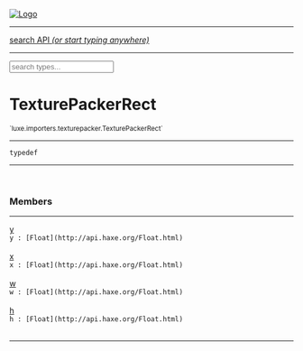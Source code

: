 
[![Logo](../../../../images/logo.png)](../../../../api/index.html)

<hr/>
<a href="#" id="search_bar" onclick="return;"><div> search API <em>(or start typing anywhere)</em> </div></a>
<hr/>

<script src="../../../../js/omnibar.js"> </script>
<link rel="stylesheet" type="text/css" href="../../../../css/omnibar.css" media="all">

<div id="omnibar"> <a href="#" onclick="return" id="omnibar_close"></a> <input id="omnibar_text" type="text" placeholder="search types..."></input></div>
<script  id="typelist" data-relpath="../../../../" data-types="Luxe,luxe.AppConfig,luxe.Audio,luxe.Camera,luxe.Circle,luxe.Color,luxe.ColorHSL,luxe.ColorHSV,luxe.Component,luxe.Core,luxe.Cursor,luxe.Debug,luxe.Draw,luxe.EmitHandler,luxe.Emitter,luxe.Entity,luxe.Events,luxe.Game,luxe.GamepadEvent,luxe.GamepadEventType,luxe.ID,luxe.Input,luxe.InputEvent,luxe.InputType,luxe.InteractState,luxe.Key,luxe.KeyEvent,luxe.Log,luxe.Matrix,luxe.Mesh,luxe.ModState,luxe.MouseButton,luxe.MouseEvent,luxe.NineSlice,luxe.Objects,luxe.Parcel,luxe.ParcelProgress,luxe.Particle,luxe.ParticleEmitter,luxe.ParticleEmitterInitData,luxe.ParticleSystem,luxe.Physics,luxe.PhysicsEngine,luxe.ProjectionType,luxe.Quaternion,luxe.Rectangle,luxe.Scan,luxe.Scene,luxe.Screen,luxe.Sound,luxe.Sprite,luxe.State,luxe.States,luxe.Text,luxe.TextAlign,luxe.TextEvent,luxe.TextEventType,luxe.Timer,luxe.TouchEvent,luxe.Transform,luxe.Vec,luxe.Vector,luxe.Visual,luxe._Core.CoreThreadRequest,luxe._Core.LoadShaderInfo,luxe._Core.LoadTextureInfo,luxe._Emitter.EmitNode,luxe._Events.EventConnection,luxe._Events.EventObject,luxe._NineSlice.Slice,luxe._Parcel.FontInfo,luxe._Parcel.ShaderInfo,luxe._Parcel.SoundInfo,luxe.collision.Collision,luxe.collision.CollisionData,luxe.collision.ShapeDrawer,luxe.collision.ShapeDrawerLuxe,luxe.collision.shapes.Circle,luxe.collision.shapes.Polygon,luxe.collision.shapes.Shape,luxe.components.Components,luxe.components.cameras.FlyCamera,luxe.components.render.MeshComponent,luxe.components.sprite.SpriteAnimation,luxe.components.sprite.SpriteAnimationData,luxe.components.sprite.SpriteAnimationEventData,luxe.components.sprite.SpriteAnimationFrame,luxe.components.sprite.SpriteAnimationFrameEvent,luxe.components.sprite.SpriteAnimationFrameSource,luxe.components.sprite.SpriteAnimationType,luxe.debug.BatcherDebugView,luxe.debug.DebugInspectorOptions,luxe.debug.DebugView,luxe.debug.Inspector,luxe.debug.ProfilerDebugView,luxe.debug.RenderStats,luxe.debug.StatsDebugView,luxe.debug.TraceDebugView,luxe.debug._ProfilerDebugView.ProfilerBar,luxe.debug._ProfilerDebugView.ProfilerValue,luxe.importers.obj.Data,luxe.importers.obj.Normal,luxe.importers.obj.Reader,luxe.importers.obj.UV,luxe.importers.obj.Vector,luxe.importers.obj.Vertex,luxe.importers.texturepacker.TexturePackerData,luxe.importers.texturepacker.TexturePackerFrame,luxe.importers.texturepacker.TexturePackerJSON,luxe.importers.texturepacker.TexturePackerJSONType,luxe.importers.texturepacker.TexturePackerMeta,luxe.importers.texturepacker.TexturePackerRect,luxe.importers.texturepacker.TexturePackerSize,luxe.importers.texturepacker.TexturePackerSpriteAnimation,luxe.macros.BuildVersion,luxe.macros.ComponentRules,luxe.macros.EntityRules,luxe.options.BatcherOptions,luxe.options.CameraOptions,luxe.options.CircleGeometryOptions,luxe.options.ColorOptions,luxe.options.ComponentOptions,luxe.options.DrawArcOptions,luxe.options.DrawBoxOptions,luxe.options.DrawCircleOptions,luxe.options.DrawLineOptions,luxe.options.DrawNgonOptions,luxe.options.DrawPlaneOptions,luxe.options.DrawRectangleOptions,luxe.options.DrawRingOptions,luxe.options.DrawTextureOptions,luxe.options.EntityOptions,luxe.options.FontOptions,luxe.options.GeometryOptions,luxe.options.LineGeometryOptions,luxe.options.LuxeCameraOptions,luxe.options.MeshOptions,luxe.options.NineSliceOptions,luxe.options.ParcelOptions,luxe.options.ParcelProgressOptions,luxe.options.ParticleEmitterOptions,luxe.options.ParticleOptions,luxe.options.PlaneGeometryOptions,luxe.options.QuadGeometryOptions,luxe.options.RectangleGeometryOptions,luxe.options.ResourceOptions,luxe.options.SpriteOptions,luxe.options.StateOptions,luxe.options.StatesOptions,luxe.options.TextureOptions,luxe.options.TileLayerOptions,luxe.options.TileOptions,luxe.options.TilemapOptions,luxe.options.TilemapVisualOptions,luxe.options.TilesetOptions,luxe.options.VisualOptions,luxe.options._DrawOptions.DrawOptions,luxe.resource.DataResource,luxe.resource.JSONResource,luxe.resource.Resource,luxe.resource.ResourceManager,luxe.resource.ResourceStats,luxe.resource.ResourceType,luxe.resource.SoundResource,luxe.resource.TextResource,luxe.structural.Bag,luxe.structural.BalancedBinarySearchTraverseMethod,luxe.structural.BalancedBinarySearchTree,luxe.structural.BalancedBinarySearchTreeNode,luxe.structural.BinarySearchTraverseMethod,luxe.structural.BinarySearchTree,luxe.structural.BinarySearchTreeNode,luxe.structural.Heap,luxe.structural.Pool,luxe.structural.Stack,luxe.structural.StackNode,luxe.structural._Bag.BagNode,luxe.tilemaps.Isometric,luxe.tilemaps.IsometricVisuals,luxe.tilemaps.Ortho,luxe.tilemaps.OrthoVisuals,luxe.tilemaps.Tile,luxe.tilemaps.TileArray,luxe.tilemaps.TileLayer,luxe.tilemaps.TileOffset,luxe.tilemaps.TiledMap,luxe.tilemaps.TiledMapOptions,luxe.tilemaps.Tilemap,luxe.tilemaps.TilemapOrientation,luxe.tilemaps.TilemapVisuals,luxe.tilemaps.TilemapVisualsLayerGeometry,luxe.tilemaps.Tileset,luxe.tilemaps.tiled.TiledLayer,luxe.tilemaps.tiled.TiledMapData,luxe.tilemaps.tiled.TiledObject,luxe.tilemaps.tiled.TiledObjectGroup,luxe.tilemaps.tiled.TiledObjectType,luxe.tilemaps.tiled.TiledPolyObject,luxe.tilemaps.tiled.TiledPropertyTile,luxe.tilemaps.tiled.TiledTile,luxe.tilemaps.tiled.TiledTileset,luxe.tween.Actuate,luxe.tween.BezierPath,luxe.tween.ComponentPath,luxe.tween.IComponentPath,luxe.tween.LinearPath,luxe.tween.MotionPath,luxe.tween.ObjectHash,luxe.tween.RotationPath,luxe.tween._Actuate.TweenTimer,luxe.tween.actuators.GenericActuator,luxe.tween.actuators.IGenericActuator,luxe.tween.actuators.MethodActuator,luxe.tween.actuators.MotionPathActuator,luxe.tween.actuators.PropertyDetails,luxe.tween.actuators.PropertyPathDetails,luxe.tween.actuators.SimpleActuator,luxe.tween.easing.Back,luxe.tween.easing.BackEaseIn,luxe.tween.easing.BackEaseInOut,luxe.tween.easing.BackEaseOut,luxe.tween.easing.Bounce,luxe.tween.easing.BounceEaseIn,luxe.tween.easing.BounceEaseInOut,luxe.tween.easing.BounceEaseOut,luxe.tween.easing.Cubic,luxe.tween.easing.CubicEaseIn,luxe.tween.easing.CubicEaseInOut,luxe.tween.easing.CubicEaseOut,luxe.tween.easing.Elastic,luxe.tween.easing.ElasticEaseIn,luxe.tween.easing.ElasticEaseInOut,luxe.tween.easing.ElasticEaseOut,luxe.tween.easing.Expo,luxe.tween.easing.ExpoEaseIn,luxe.tween.easing.ExpoEaseInOut,luxe.tween.easing.ExpoEaseOut,luxe.tween.easing.IEasing,luxe.tween.easing.Linear,luxe.tween.easing.LinearEaseNone,luxe.tween.easing.Quad,luxe.tween.easing.QuadEaseIn,luxe.tween.easing.QuadEaseInOut,luxe.tween.easing.QuadEaseOut,luxe.tween.easing.Quart,luxe.tween.easing.QuartEaseIn,luxe.tween.easing.QuartEaseInOut,luxe.tween.easing.QuartEaseOut,luxe.tween.easing.Quint,luxe.tween.easing.QuintEaseIn,luxe.tween.easing.QuintEaseInOut,luxe.tween.easing.QuintEaseOut,luxe.tween.easing.Sine,luxe.tween.easing.SineEaseIn,luxe.tween.easing.SineEaseInOut,luxe.tween.easing.SineEaseOut,luxe.utils.GeometryUtils,luxe.utils.JSON,luxe.utils.Maths,luxe.utils.UUID,luxe.utils.Utils,luxe.utils._UUID.Rule30,luxe.utils.json.JSONDecoder,luxe.utils.json.JSONEncoder,luxe.utils.json.JSONParseError,luxe.utils.json.JSONToken,luxe.utils.json.JSONTokenType,luxe.utils.json.JSONTokenizer,phoenix.BatchGroup,phoenix.BatchState,phoenix.Batcher,phoenix.BatcherKey,phoenix.BitmapFont,phoenix.BlendMode,phoenix.Camera,phoenix.Character,phoenix.Circle,phoenix.ClampType,phoenix.Color,phoenix.ColorHSL,phoenix.ColorHSV,phoenix.DualQuaternion,phoenix.FilterType,phoenix.KerningKey,phoenix.KeyValuePair,phoenix.Matrix,phoenix.MatrixTransform,phoenix.PageInfo,phoenix.PrimitiveType,phoenix.ProjectionType,phoenix.Quaternion,phoenix.Ray,phoenix.Rectangle,phoenix.RenderPass,phoenix.RenderPath,phoenix.RenderState,phoenix.RenderTexture,phoenix.Renderer,phoenix.RendererStats,phoenix.Shader,phoenix.Spatial,phoenix.TextAlign,phoenix.Texture,phoenix.Transform,phoenix.UniformValue,phoenix.UniformValueType,phoenix.Vec,phoenix.Vector,phoenix._Vector.Vec_Impl_,phoenix.geometry.ArcGeometry,phoenix.geometry.CircleGeometry,phoenix.geometry.ComplexGeometry,phoenix.geometry.ComplexQuad,phoenix.geometry.CompositeGeometry,phoenix.geometry.Geometry,phoenix.geometry.GeometryKey,phoenix.geometry.GeometryState,phoenix.geometry.LineGeometry,phoenix.geometry.PlaneGeometry,phoenix.geometry.QuadGeometry,phoenix.geometry.RectangleGeometry,phoenix.geometry.RingGeometry,phoenix.geometry.TextGeometry,phoenix.geometry.TextureCoord,phoenix.geometry.TextureCoordSet,phoenix.geometry.Vertex,phoenix.utils.Rendering"></script>


<h1>TexturePackerRect</h1>
<small>`luxe.importers.texturepacker.TexturePackerRect`</small>



<hr/>

`typedef`
<hr/>


&nbsp;
&nbsp;




<h3>Members</h3> <hr/><span class="member apipage">
                <a name="y"><a class="lift" href="#y">y</a></a><div class="clear"></div>
                <code class="signature apipage">y : [Float](http://api.haxe.org/Float.html)</code><br/></span>
            <span class="small_desc_flat"></span><br/><span class="member apipage">
                <a name="x"><a class="lift" href="#x">x</a></a><div class="clear"></div>
                <code class="signature apipage">x : [Float](http://api.haxe.org/Float.html)</code><br/></span>
            <span class="small_desc_flat"></span><br/><span class="member apipage">
                <a name="w"><a class="lift" href="#w">w</a></a><div class="clear"></div>
                <code class="signature apipage">w : [Float](http://api.haxe.org/Float.html)</code><br/></span>
            <span class="small_desc_flat"></span><br/><span class="member apipage">
                <a name="h"><a class="lift" href="#h">h</a></a><div class="clear"></div>
                <code class="signature apipage">h : [Float](http://api.haxe.org/Float.html)</code><br/></span>
            <span class="small_desc_flat"></span><br/>



<hr/>

&nbsp;
&nbsp;
&nbsp;
&nbsp;